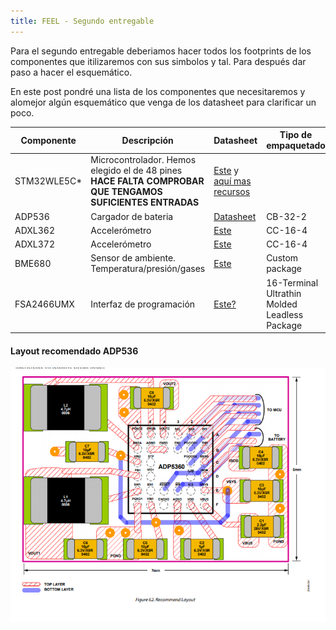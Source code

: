 ```yaml
---
title: FEEL - Segundo entregable
---
```


Para el segundo entregable deberiamos hacer todos los footprints de los componentes que itilizaremos con sus simbolos y tal. Para después dar paso a hacer el esquemático.

En este post pondré una lista de los componentes que necesitaremos y alomejor algún esquemático que venga de los datasheet para clarificar un poco.

| Componente  | Descripción                                                                                               | Datasheet                                                                                                                                                                                                                                                                  | Tipo de empaquetado                           |
|-------------|-----------------------------------------------------------------------------------------------------------|----------------------------------------------------------------------------------------------------------------------------------------------------------------------------------------------------------------------------------------------------------------------------|-----------------------------------------------|
| STM32WLE5C* | Microcontrolador. Hemos elegido el de 48 pines **HACE FALTA COMPROBAR QUE TENGAMOS SUFICIENTES ENTRADAS** | [Este](https://www.st.com/resource/en/datasheet/stm32wle5cc.pdf) y [aquí mas recursos](https://www.st.com/content/st_com/en/products/microcontrollers-microprocessors/stm32-32-bit-arm-cortex-mcus/stm32-wireless-mcus/stm32wl-series/stm32wlex/stm32wle5cc.html#overview) |                                               |
| ADP536      | Cargador de bateria                                                                                       | [Datasheet](https://www.analog.com/media/en/technical-documentation/data-sheets/ADP5360.pdf)                                                                                                                                                                               | CB-32-2                                       |
| ADXL362     | Accelerómetro                                                                                             | [Este](https://www.analog.com/media/en/technical-documentation/data-sheets/ADXL362.pdf)                                                                                                                                                                                    | CC-16-4                                       |
| ADXL372     | Accelerómetro                                                                                             | [Este](https://www.analog.com/media/en/technical-documentation/data-sheets/adxl372.pdf)                                                                                                                                                                                    | CC-16-4                                       |
| BME680      | Sensor de ambiente. Temperatura/presión/gases                                                             | [Este](https://cdn-shop.adafruit.com/product-files/3660/BME680.pdf)                                                                                                                                                                                                        | Custom package                                |
| FSA2466UMX  | Interfaz de programación                                                                                  | [Este?](https://www.mouser.es/datasheet/2/308/FSA2466-D-1809947.pdf)                                                                                                                                                                                                       | 16-Terminal Ultrathin Molded Leadless Package |



#### Layout recomendado ADP536

![1.png](media\20201011\1.png)
